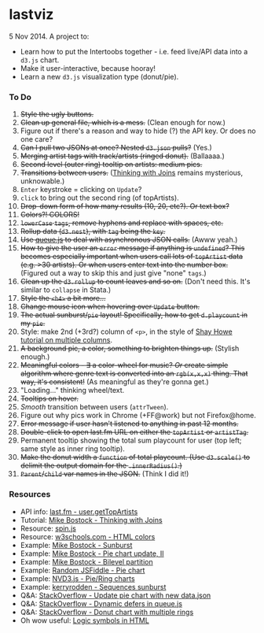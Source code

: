 lastviz
=======

5 Nov 2014. A project to:
* Learn how to put the Intertoobs together - i.e. feed live/API data into a `d3.js` chart.
* Make it user-interactive, because hooray!
* Learn a new `d3.js` visualization type (donut/pie). 

### To Do
1. ~~Style the ugly buttons.~~
2. ~~Clean up general file, which is a mess.~~ (Clean enough for now.)
3. Figure out if there's a reason and way to hide (?) the API key. Or does no one care?
4. ~~Can I pull two JSONs at once? Nested `d3.json` pulls?~~ (Yes.)
5. ~~Merging artist tags with track/artists (ringed donut).~~ (Ballaaaa.)
6. ~~Second level (outer ring) tooltip on artists: medium pics.~~ 
7. ~~Transitions between users.~~ ([Thinking with Joins](http://bost.ocks.org/mike/join/) remains mysterious, unknowable.)
8. `Enter` keystroke = clicking on `Update`?
9. `click` to bring out the second ring (of topArtists).
10. ~~Drop-down form of how many results (10, 20, etc?). Or text box?~~ 
11. ~~Colors?! COLORS!~~
12. ~~`lowerCase` `tags`, remove hyphens and replace with spaces, etc.~~
13. ~~Rollup data (`d3.nest`), with `tag` being the `key`.~~ 
14. ~~Use [queue.js](http://bl.ocks.org/mbostock/1696080) to deal with asynchronous JSON calls.~~ (Awww yeah.)
15. ~~How to give the user an `error` message if anything is `undefined`? This becomes especially important when users call lots of `topArtist` data (e.g. >30 artists). Or when users enter text into the number box.~~ (Figured out a way to skip this and just give "none" `tags`.)
16. ~~Clean up the `d3.rollup` to count leaves and so on.~~ (Don't need this. It's similar to `collapse` in Stata.)
17. ~~Style the `<h4>` a bit more...~~
18. ~~Change mouse icon when hovering over `Update` button.~~
19. ~~The actual sunburst/`pie` layout! Specifically, how to get `d.playcount` in my `pie`.~~
20. Style: make 2nd (+3rd?) column of `<p>`, in the style of [Shay Howe tutorial on multiple columns](http://learn.shayhowe.com/html-css/positioning-content/).
21. ~~A background pic, a color, something to brighten things up.~~ (Stylish enough.)
22. ~~Meaningful colors - &exist; a color-wheel for music? *Or* create simple algorithm where genre text is converted into an `rgb(x,x,x)` thing. That way, it's consistent!~~ (As meaningful as they're gonna get.) 
23. "Loading..." thinking wheel/text. 
24. ~~Tooltips on hover.~~
25. *Smooth* transition between users (`attrTween`).
26. Figure out why pics work in Chrome (+FF@work) but not Firefox@home.
27. ~~Error message if user hasn't listened to anything in past 12 months.~~
28. ~~Double-click to open last.fm URL on either the `topArtist` or `artistTag`.~~ 
29. Permanent tooltip showing the total sum playcount for user (top left; same style as inner ring tooltip). 
30. ~~Make the donut width a `function` of total playcount. (Use `d3.scale()` to delimit the output domain for the `.innerRadius()`.)~~
31. ~~`Parent`/`child` var names in the JSON.~~ (Think I did it!)



### Resources

* API info: [last.fm - user.getTopArtists](http://www.last.fm/api/show/user.getTopArtists)
* Tutorial: [Mike Bostock - Thinking with Joins](http://bost.ocks.org/mike/join/)
* Resource: [spin.js](https://fgnass.github.io/spin.js/)
* Resource: [w3schools.com - HTML colors](http://www.w3schools.com/html/html_colors.asp)
* Example: [Mike Bostock - Sunburst](http://bl.ocks.org/mbostock/4063423)
* Example: [Mike Bostock - Pie chart update, II](https://gist.github.com/mbostock/1346410)
* Example: [Mike Bostock - Bilevel partition](http://bl.ocks.org/mbostock/5944371)
* Example: [Random JSFiddle - Pie chart](http://jsfiddle.net/ragingsquirrel3/qkHK6/)
* Example: [NVD3.js - Pie/Ring charts](http://nvd3.org/examples/pie.html)
* Example: [kerryrodden - Sequences sunburst](http://bl.ocks.org/kerryrodden/7090426)
* Q&A: [StackOverflow - Update pie chart with new data.json](https://stackoverflow.com/questions/19717519/update-d3-pie-chart-with-new-data-json)
* Q&A: [StackOverflow - Dynamic defers in queue.js](https://stackoverflow.com/questions/21687230/dynamically-change-the-number-of-defer-calls-in-queue-js)
* Q&A: [StackOverflow - Donut chart with multiple rings](https://stackoverflow.com/questions/17507728/d3-js-donut-charts-with-multiple-rings)
* Oh wow useful: [Logic symbols in HTML](https://en.wikipedia.org/wiki/List_of_logic_symbols)


